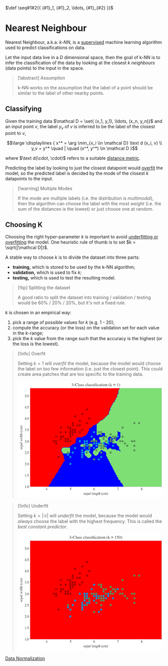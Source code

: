$\def \seq#1#2{{ {#1}_1, {#1}_2, \ldots, {#1}_{#2} }}$

# Nearest Neighbour

Nearest Neighbour, a.k.a. *k-NN*, is a [supervised](/AI%20and%20ML/Unit%202/Supervised%20Learning/Supervised%20Learning.md) machine learning algorithm used to predict classifications on data.

Let the input data live in a $D$ dimensional space, then the goal of k-NN is to infer the classification of the data by looking at the closest $k$ *neighbours* (data points) to the input in the space.

> [!abstract] Assumption
> 
> k-NN works on the assumption that the label of a point should be similar to the label of other nearby points.

## Classifying

Given the training data $\mathcal D = \set{ (x_1, y_1), \ldots, (x_n, y_n)}$ and an input point $v$, the label $y_v$ of $v$ is inferred to be the label of the closest point to $v$,

$$\large \displaylines {
	x^* = \arg \min_{x_i \in \mathcal D} \text d (x_i, v) \\
	y_v = y^* \quad | \quad (x^*, y^*) \in \mathcal D
}$$

where $\text d(\cdot, \cdot)$ refers to a suitable [distance metric](/AI%20and%20ML/Unit%202/Distance%20Metrics.md).

Predicting the label by looking to just the closest datapoint would [overfit](/AI%20and%20ML/Unit%202/Machine%20Learning.md#Fitting%20the%20Data) the model, so the predicted label is decided by the mode of the closest $k$ datapoints to the input.

> [!warning] Multiple Modes
> 
> If the mode are multiple labels (i.e. the distribution is *multimodal*), then the algorithm can choose the label with the most *weight* (i.e. the sum of the distances is the lowest) or just choose one at random.


## Choosing K

Choosing the right hyper-parameter $k$ is important to avoid [underfitting or overfitting](/AI%20and%20ML/Unit%202/Machine%20Learning.md#Fitting%20the%20Data) the model. One heuristic rule of thumb is to set $k = \sqrt{|\mathcal D|}$.

A stable way to choose $k$ is to divide the dataset into three parts:
- **training,** which is stored to be used by the k-NN algorithm;
- **validation,** which is used to fix $k$;
- **testing,** which is used to test the resulting model.

> [!tip] Splitting the dataset
> 
> A good ratio to split the dataset into training / validation / testing would be 60% / 20% / 20%, but it's not a fixed rule. 


$k$ is chosen in an empirical way:
1. pick a range of possible values for $k$ (e.g. 1 - 20);
2. compute the accuracy (or the loss) on the validation set for each value in the $k$-range;
3. pick the $k$ value from the range such that the accuracy is the highest (or the loss is the lowest).

> [!info] Overfit
> 
> Setting $k=1$ will *overfit* the model, because the model would choose the label on too few information (i.e. just the closest point). This could create area patches that are too specific to the training data.
> 
> ![KNN - K equals 1](/assets/knn_k1.png)

> [!info] Underfit
> 
> Setting $k = |\mathcal D|$ will *underfit* the model, because the model would *always* choose the label with the highest frequency. This is called the *best constant predictor*.
> 
> ![KNN - Best Constant Predictor](/assets/knn_best_constant.png)

[Data Normalization](/AI%20and%20ML/Unit%202/Preprocessing/Data%20Normalization.md)